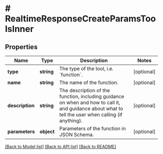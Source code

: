 # # RealtimeResponseCreateParamsToolsInner

## Properties

Name | Type | Description | Notes
------------ | ------------- | ------------- | -------------
**type** | **string** | The type of the tool, i.e. &#x60;function&#x60;. | [optional]
**name** | **string** | The name of the function. | [optional]
**description** | **string** | The description of the function, including guidance on when and how  to call it, and guidance about what to tell the user when calling  (if anything). | [optional]
**parameters** | **object** | Parameters of the function in JSON Schema. | [optional]

[[Back to Model list]](../../README.md#models) [[Back to API list]](../../README.md#endpoints) [[Back to README]](../../README.md)
